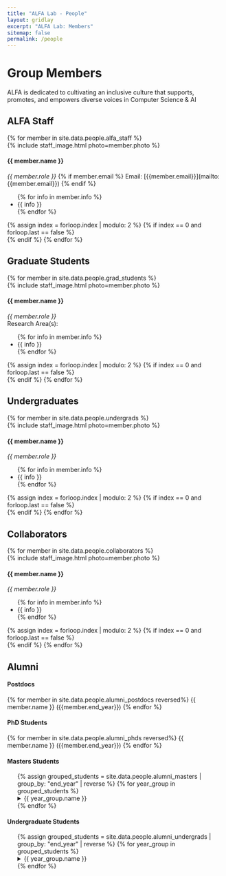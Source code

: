 ```yaml
---
title: "ALFA Lab - People"
layout: gridlay
excerpt: "ALFA Lab: Members"
sitemap: false
permalink: /people
---
```


# Group Members
ALFA is dedicated to cultivating an inclusive culture that supports, promotes, and empowers diverse voices in Computer Science & AI

## ALFA Staff
<div class="row">
{% for member in site.data.people.alfa_staff %}
<div class="col-sm-6 clearfix">
  {% include staff_image.html photo=member.photo %}
  <h4>{{ member.name }}</h4>
  <i>{{ member.role }}</i>
  {% if member.email %}
  Email: [{{member.email}}](mailto:{{member.email}})
  {% endif %}
  <ul style="overflow: hidden">
  {% for info in member.info %}
    <li>{{ info }}</li>
  {% endfor %}
  </ul>
</div>
{% assign index = forloop.index | modulo: 2 %}
{% if index == 0 and forloop.last == false %}
  </div><div class="row">
{% endif %}
{% endfor %}
</div>


## Graduate Students
<div class="row">
{% for member in site.data.people.grad_students %}
<div class="col-sm-6 clearfix">
  {% include staff_image.html photo=member.photo %}
  <h4>{{ member.name }}</h4>
  <i>{{ member.role }}</i><br>
  Research Area(s):
  <ul style="overflow: hidden">
  {% for info in member.info %}
    <li>{{ info }}</li>
  {% endfor %}
  </ul>
</div>
{% assign index = forloop.index | modulo: 2 %}
{% if index == 0 and forloop.last == false %}
  </div><div class="row">
{% endif %}
{% endfor %}
</div>


## Undergraduates
<div class="row">
{% for member in site.data.people.undergrads %}
<div class="col-sm-6 clearfix">
  {% include staff_image.html photo=member.photo %}
  <h4>{{ member.name }}</h4>
  <i>{{ member.role }}</i><br>
  <ul style="overflow: hidden">
  {% for info in member.info %}
    <li>{{ info }}</li>
  {% endfor %}
  </ul>
</div>
{% assign index = forloop.index | modulo: 2 %}
{% if index == 0 and forloop.last == false %}
  </div><div class="row">
{% endif %}
{% endfor %}
</div>

## Collaborators
<div class="row">
{% for member in site.data.people.collaborators %}
<div class="col-sm-6 clearfix">
  {% include staff_image.html photo=member.photo %}
  <h4>{{ member.name }}</h4>
  <i>{{ member.role }}</i><br>
  <ul style="overflow: hidden">
  {% for info in member.info %}
    <li>{{ info }}</li>
  {% endfor %}
  </ul>
</div>
{% assign index = forloop.index | modulo: 2 %}
{% if index == 0 and forloop.last == false %}
  </div><div class="row">
{% endif %}
{% endfor %}
</div>


## Alumni
<div class="row">

<div class="col-sm-3 clearfix">
<h4>Postdocs</h4>
{% for member in site.data.people.alumni_postdocs reversed%}
{{ member.name }} ({{member.end_year}})
{% endfor %}
</div>

<div class="col-sm-3 clearfix">
<h4>PhD Students</h4>
{% for member in site.data.people.alumni_phds reversed%}
{{ member.name }} ({{member.end_year}})
{% endfor %}
</div>

<div class="col-sm-3 clearfix">
  <h4>Masters Students</h4>
  <ul style="overflow: hidden">
  {% assign grouped_students = site.data.people.alumni_masters | group_by: "end_year" | reverse %}
  {% for year_group in grouped_students %}
    <details>
      <summary>{{ year_group.name }}</summary>
      <ul style="overflow: hidden">
        {% for member in year_group.items %}
          {{ member.name }} ({{member.type}})<br>
        {% endfor %}
        </ul>
    </details>
  {% endfor %}
  </ul>
</div>

<div class="col-sm-3 clearfix">
  <h4>Undergraduate Students</h4>
  <ul style="overflow: hidden">
  {% assign grouped_students = site.data.people.alumni_undergrads | group_by: "end_year" | reverse %}
  {% for year_group in grouped_students %}
    <details>
      <summary>{{ year_group.name }}</summary>
      <ul style="overflow: hidden">
        {% for member in year_group.items %}
          {{ member.name }} ({{member.type}})<br>
        {% endfor %}
        </ul>
    </details>
  {% endfor %}
  </ul>
</div>

